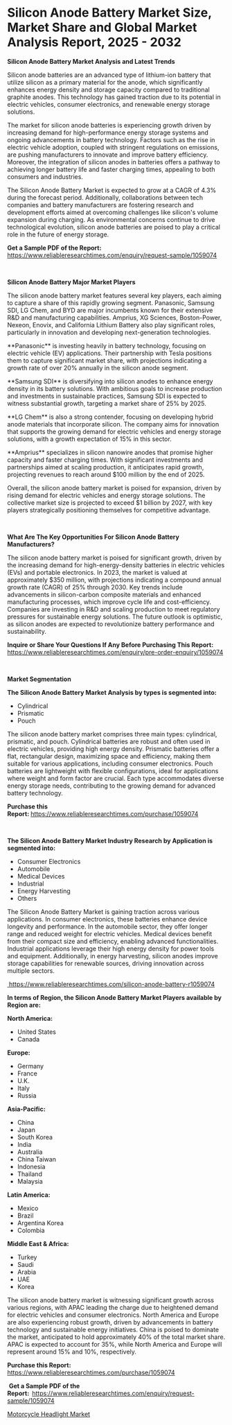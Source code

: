 <p><h1>Silicon Anode Battery Market Size, Market Share and Global Market Analysis Report, 2025 - 2032</h1></p><p><strong>Silicon Anode Battery Market Analysis and Latest Trends</strong></p>
<p><p>Silicon anode batteries are an advanced type of lithium-ion battery that utilize silicon as a primary material for the anode, which significantly enhances energy density and storage capacity compared to traditional graphite anodes. This technology has gained traction due to its potential in electric vehicles, consumer electronics, and renewable energy storage solutions. </p><p>The market for silicon anode batteries is experiencing growth driven by increasing demand for high-performance energy storage systems and ongoing advancements in battery technology. Factors such as the rise in electric vehicle adoption, coupled with stringent regulations on emissions, are pushing manufacturers to innovate and improve battery efficiency. Moreover, the integration of silicon anodes in batteries offers a pathway to achieving longer battery life and faster charging times, appealing to both consumers and industries.</p><p>The Silicon Anode Battery Market is expected to grow at a CAGR of 4.3% during the forecast period. Additionally, collaborations between tech companies and battery manufacturers are fostering research and development efforts aimed at overcoming challenges like silicon's volume expansion during charging. As environmental concerns continue to drive technological evolution, silicon anode batteries are poised to play a critical role in the future of energy storage.</p></p>
<p><strong>Get a Sample PDF of the Report:&nbsp;</strong> <a href="https://www.reliableresearchtimes.com/enquiry/request-sample/1059074?utm_campaign=2204&utm_medium=2&utm_source=Github&utm_content=ia&utm_term=13022025&utm_id=silicon-anode-battery">https://www.reliableresearchtimes.com/enquiry/request-sample/1059074</a></p>
<p>&nbsp;</p>
<p><strong>Silicon Anode Battery Major Market Players</strong></p>
<p><p>The silicon anode battery market features several key players, each aiming to capture a share of this rapidly growing segment. Panasonic, Samsung SDI, LG Chem, and BYD are major incumbents known for their extensive R&D and manufacturing capabilities. Amprius, XG Sciences, Boston-Power, Nexeon, Enovix, and California Lithium Battery also play significant roles, particularly in innovation and developing next-generation technologies.</p><p>**Panasonic** is investing heavily in battery technology, focusing on electric vehicle (EV) applications. Their partnership with Tesla positions them to capture significant market share, with projections indicating a growth rate of over 20% annually in the silicon anode segment.</p><p>**Samsung SDI** is diversifying into silicon anodes to enhance energy density in its battery solutions. With ambitious goals to increase production and investments in sustainable practices, Samsung SDI is expected to witness substantial growth, targeting a market share of 25% by 2025.</p><p>**LG Chem** is also a strong contender, focusing on developing hybrid anode materials that incorporate silicon. The company aims for innovation that supports the growing demand for electric vehicles and energy storage solutions, with a growth expectation of 15% in this sector.</p><p>**Amprius** specializes in silicon nanowire anodes that promise higher capacity and faster charging times. With significant investments and partnerships aimed at scaling production, it anticipates rapid growth, projecting revenues to reach around $100 million by the end of 2025.</p><p>Overall, the silicon anode battery market is poised for expansion, driven by rising demand for electric vehicles and energy storage solutions. The collective market size is projected to exceed $1 billion by 2027, with key players strategically positioning themselves for competitive advantage.</p></p>
<p>&nbsp;</p>
<p><strong>What Are The Key Opportunities For Silicon Anode Battery Manufacturers?</strong></p>
<p><p>The silicon anode battery market is poised for significant growth, driven by the increasing demand for high-energy-density batteries in electric vehicles (EVs) and portable electronics. In 2023, the market is valued at approximately $350 million, with projections indicating a compound annual growth rate (CAGR) of 25% through 2030. Key trends include advancements in silicon-carbon composite materials and enhanced manufacturing processes, which improve cycle life and cost-efficiency. Companies are investing in R&D and scaling production to meet regulatory pressures for sustainable energy solutions. The future outlook is optimistic, as silicon anodes are expected to revolutionize battery performance and sustainability.</p></p>
<p><strong>Inquire or Share Your Questions If Any Before Purchasing This Report:</strong> <a href="https://www.reliableresearchtimes.com/enquiry/pre-order-enquiry/1059074?utm_campaign=2204&utm_medium=2&utm_source=Github&utm_content=ia&utm_term=13022025&utm_id=silicon-anode-battery">https://www.reliableresearchtimes.com/enquiry/pre-order-enquiry/1059074</a></p>
<p>&nbsp;</p>
<p><strong>Market Segmentation</strong></p>
<p><strong>The Silicon Anode Battery Market Analysis by types is segmented into:</strong></p>
<p><ul><li>Cylindrical</li><li>Prismatic</li><li>Pouch</li></ul></p>
<p><p>The silicon anode battery market comprises three main types: cylindrical, prismatic, and pouch. Cylindrical batteries are robust and often used in electric vehicles, providing high energy density. Prismatic batteries offer a flat, rectangular design, maximizing space and efficiency, making them suitable for various applications, including consumer electronics. Pouch batteries are lightweight with flexible configurations, ideal for applications where weight and form factor are crucial. Each type accommodates diverse energy storage needs, contributing to the growing demand for advanced battery technology.</p></p>
<p><strong>Purchase this Report:&nbsp;</strong><a href="https://www.reliableresearchtimes.com/purchase/1059074?utm_campaign=2204&utm_medium=2&utm_source=Github&utm_content=ia&utm_term=13022025&utm_id=silicon-anode-battery">https://www.reliableresearchtimes.com/purchase/1059074</a></p>
<p>&nbsp;</p>
<p><strong>The Silicon Anode Battery Market Industry Research by Application is segmented into:</strong></p>
<p><ul><li>Consumer Electronics</li><li>Automobile</li><li>Medical Devices</li><li>Industrial</li><li>Energy Harvesting</li><li>Others</li></ul></p>
<p><p>The Silicon Anode Battery Market is gaining traction across various applications. In consumer electronics, these batteries enhance device longevity and performance. In the automobile sector, they offer longer range and reduced weight for electric vehicles. Medical devices benefit from their compact size and efficiency, enabling advanced functionalities. Industrial applications leverage their high energy density for power tools and equipment. Additionally, in energy harvesting, silicon anodes improve storage capabilities for renewable sources, driving innovation across multiple sectors.</p></p>
<p><a href="https://www.reliableresearchtimes.com/silicon-anode-battery-r1059074?utm_campaign=2204&utm_medium=2&utm_source=Github&utm_content=ia&utm_term=13022025&utm_id=silicon-anode-battery">&nbsp;https://www.reliableresearchtimes.com/silicon-anode-battery-r1059074</a></p>
<p><strong>In terms of Region, the Silicon Anode Battery Market Players available by Region are:</strong></p>
<p>
    <p> <strong> North America: </strong>
        <ul>
            <li>United States</li>
            <li>Canada</li>
        </ul>
        </p> 
    <p> <strong> Europe: </strong>
        <ul>
            <li>Germany</li>
            <li>France</li>
            <li>U.K.</li>
            <li>Italy</li>
            <li>Russia</li>
        </ul>
        </p> 
    <p> <strong> Asia-Pacific: </strong>
        <ul>
            <li>China</li>
            <li>Japan</li>
            <li>South Korea</li>
            <li>India</li>
            <li>Australia</li>
            <li>China Taiwan</li>
            <li>Indonesia</li>
            <li>Thailand</li>
            <li>Malaysia</li>
        </ul>
        </p> 
    <p> <strong> Latin America: </strong>
        <ul>
            <li>Mexico</li>
            <li>Brazil</li>
            <li>Argentina Korea</li>
            <li>Colombia</li>
        </ul>
        </p> 
    <p> <strong> Middle East & Africa: </strong>
        <ul>
            <li>Turkey</li>
            <li>Saudi</li>
            <li>Arabia</li>
            <li>UAE</li>
            <li>Korea</li>
        </ul>
    </p>
    </p>
<p><p>The silicon anode battery market is witnessing significant growth across various regions, with APAC leading the charge due to heightened demand for electric vehicles and consumer electronics. North America and Europe are also experiencing robust growth, driven by advancements in battery technology and sustainable energy initiatives. China is poised to dominate the market, anticipated to hold approximately 40% of the total market share. APAC is expected to account for 35%, while North America and Europe will represent around 15% and 10%, respectively.</p></p>
<p><strong>Purchase this Report: </strong><a href="https://www.reliableresearchtimes.com/purchase/1059074?utm_campaign=2204&utm_medium=2&utm_source=Github&utm_content=ia&utm_term=13022025&utm_id=silicon-anode-battery">https://www.reliableresearchtimes.com/purchase/1059074</a></p>
<p>&nbsp;<strong>Get a Sample PDF of the Report:&nbsp;&nbsp;</strong><a href="https://www.reliableresearchtimes.com/enquiry/request-sample/1059074?utm_campaign=2204&utm_medium=2&utm_source=Github&utm_content=ia&utm_term=13022025&utm_id=silicon-anode-battery">https://www.reliableresearchtimes.com/enquiry/request-sample/1059074</a></p>
<p><strong></strong></p>
<p><p><a href="https://github.com/tambraunrue691969/Market-Research-Report-List-1/blob/main/motorcycle-headlight-market.md?utm_campaign=2204&utm_medium=2&utm_source=Github&utm_content=ia&utm_term=13022025&utm_id=silicon-anode-battery">Motorcycle Headlight Market</a></p></p>